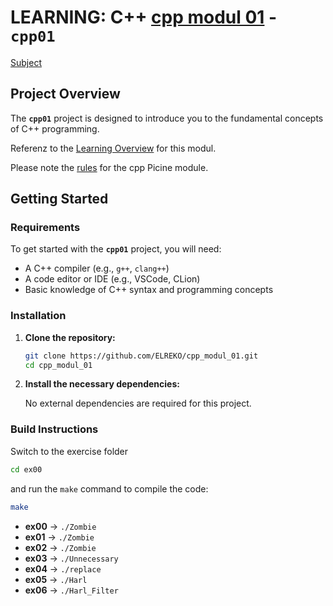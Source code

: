 # LEARNING: C++ [cpp modul 01](doc/PDF/cpp_01_modul_subject.pdf) - **`cpp01`**
[Subject](doc/PDF/cpp_01_modul_subject.pdf)

## Project Overview

The **`cpp01`** project is designed to introduce you to the fundamental concepts of C++ programming. 



Referenz to the [Learning Overview](doc/info/Lerning/cpp01_00_lerning.md) for  this modul.

Please note the [rules](doc/info/rulesetting/cpp_rules_picine.md) for the cpp Picine module.

## Getting Started

### Requirements

To get started with the **`cpp01`** project, you will need:

- A C++ compiler (e.g., `g++`, `clang++`)
- A code editor or IDE (e.g., VSCode, CLion)
- Basic knowledge of C++ syntax and programming concepts

### Installation

1. **Clone the repository:**

   ```bash
   git clone https://github.com/ELREKO/cpp_modul_01.git
   cd cpp_modul_01
   ```

2. **Install the necessary dependencies:**

   No external dependencies are required for this project.

### Build Instructions

Switch to the exercise folder
```bash
cd ex00
```

and run the `make` command to compile the code:

```bash
make
```

- **ex00** → `./Zombie`
- **ex01** → `./Zombie`
- **ex02** → `./Zombie`
- **ex03** → `./Unnecessary`
- **ex04** → `./replace`
- **ex05** → `./Harl`
- **ex06** → `./Harl_Filter`

